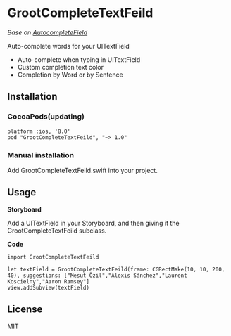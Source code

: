 # GrootCompleteTextFeild

*Base on [AutocompleteField](https://github.com/filipstefansson/AutocompleteField)*

Auto-complete words for your UITextField

  - Auto-complete when typing in UITextField
  - Custom completion text color
  - Completion by Word or by Sentence


## Installation
### CocoaPods(updating)

```
platform :ios, '8.0'
pod "GrootCompleteTextFeild", "~> 1.0" 
```

### Manual installation
Add GrootCompleteTextFeild.swift into your project.



## Usage
**Storyboard**

Add a UITextField in your Storyboard, and then giving it the GrootCompleteTextFeild subclass.

**Code**
```
import GrootCompleteTextFeild

let textField = GrootCompleteTextFeild(frame: CGRectMake(10, 10, 200, 40), suggestions: ["Mesut Özil","Alexis Sánchez","Laurent Koscielny","Aaron Ramsey"]
view.addSubview(textField)
```
License
----

MIT
